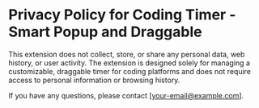 # Privacy Policy for Coding Timer - Smart Popup and Draggable

This extension does not collect, store, or share any personal data, web history, or user activity. The extension is designed solely for managing a customizable, draggable timer for coding platforms and does not require access to personal information or browsing history.

If you have any questions, please contact [your-email@example.com].
